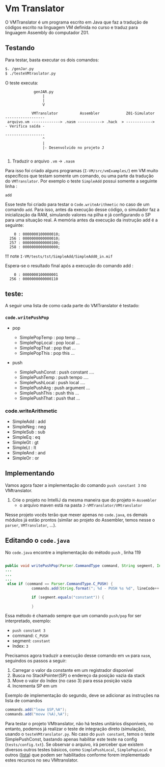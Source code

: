 # Vm Translator

O VMTranslator é um programa escrito em Java que faz a tradução de códigos escrito na linguagem VM definida no curso e traduz para linguagem Assembly do computador Z01.

## Testando

Para testar, basta executar os dois comandos:

``` bash
$. /genJar.py
$ ./testeVMtraslator.py
```

O teste executa:

```
             genJAR.py
                 |   
                 |   
                 V
                 
            VMTranslator          Assembler            Z01-Simulator  ------------------
 arquivo.vm -------------> .nasm -----------> .hack  > ------------>  - Verifica saída -
                                                                      ------------------
                 ^
                 |   
                 |- Desenvolvido no projeto J 
                                                                    
```

1. Traduzir o arquivo `.vm` -> `.nasm`

Para isso foi criado alguns programas (`I-VM/src/vmExamples/`) em VM muito específicos que testam somente um comando, ou uma parte da tradução do `VMTranslator`. Por exemplo o teste `SimpleAdd` possui somente a seguinte linha :

``` jar
add
```

Esse teste foi criado para testar o `Code.writeArithmetic` no caso de um comando `add`. Para isso, antes da execução desse código, o simulador faz a inicialização da RAM, simulando valores na pilha e já configurando o SP para uma situação real. A memória antes da execução da instrução add é a seguinte:

``` 
    0 : 0000000100000010;
  256 : 0000000000000010;
  257 : 0000000000000100;
  258 : 0000000000000000;
```

!!! note
    `I-VM/tests/tst/SimpleAdd/SimpleAdd0_in.mif`

Espera-se o resultado final após a execução do comando add :

```
    0 : 0000000100000001
  256 : 0000000000000110
```

## teste:

A seguir uma lista de como cada parte do VMTranslator é testado:

### `code.writePushPop`

- pop
  - SimplePopTemp  : pop temp ...
  - SimplePopLocal : pop local ...
  - SimplePopThat  : pop that ...
  - SimplePopThis  : pop this ...
  
- push
  - SimplePushConst : push constant .... 
  - SimplePushTemp  : push tempo ....
  - SimplePushLocal : push local ....
  - SimplePushArg   : push argument ...
  - SimplePushThis  : push this ...
  - SimplePushThat  : push that ...

### code.writeArithmetic

- SimpleAdd : add
- SimpleNeg : neg
- SimpleSub : sub
- SimpleEq  : eq
- SimpleGt  : gt
- SimpleLt  : lt
- SimpleAnd : and
- SimpleOr  : or


## Implementando

Vamos agora fazer a implementação do comando `push constant 3` no VMtranslator.

1. Crie o projeto no IntelliJ da mesma maneira que do projeto `H-Assembler`
    - o arquivo maven está na pasta `J-VMTranslator/VMtranslator`

Nesse projeto vocês terão que mexer apenas no `code.java`, os demais módulos já estão prontos (similar ao projeto do Assembler, temos nesse o `parser`, `VMTranslator`, ...).

## Editando o `code.java`

No `code.java` encontre a implementação do método `push` , linha 119

```java

public void writePushPop(Parser.CommandType command, String segment, Integer index) {
...
...
...
 else if (command == Parser.CommandType.C_PUSH) {
            commands.add(String.format("; %d - PUSH %s %d", lineCode++ ,segment, index));

            if (segment.equals("constant")) {
            
            }

```

Essa método é chamado sempre que um comando `push/pop` for ser interpretado, exemplo:

- `push constant 3`
- command: `C_PUSH`
- segment: `constant`
- Index: `3`

Precisamos agora traduzir a execução desse comando em `vm` para `nasm`, seguindos os passos a seguir:

1. Carregar o valor da constante em um registrador disponível
2. Busca no StackPointer(SP) o endereço da posição vazia da stack
3. Move o valor do Index (no caso 3) para essa posição vazia
4. Incrementa SP em um

Exemplo de implementação do segundo, deve se adicionar as instruções na lista de comandos

```java
commands.add("leaw $SP,%A");
commands.add("movw (%A),%A");
```

Para testar o projeto VMtranslator, não há testes unitários disponíveis, no entanto, podemos já realizar o teste de integração direto (simulação), usando o `testeVMtranslator.py`. No caso do `push constant`, temos o teste SimplePushConst, bastando apenas habilitar este teste na config (`tests/config.txt`). Se observar o arquivo, irá perceber que existem diversos outros testes básicos, como `SimplePushLocal`, `SimplePopLocal` e outros ([lista](https://github.com/Insper/Z01.1/wiki/J-VMtranslator-Lab-2#teste)) que podem ser habilitados conforme forem implementado estes recursos no seu VMtranslator.

